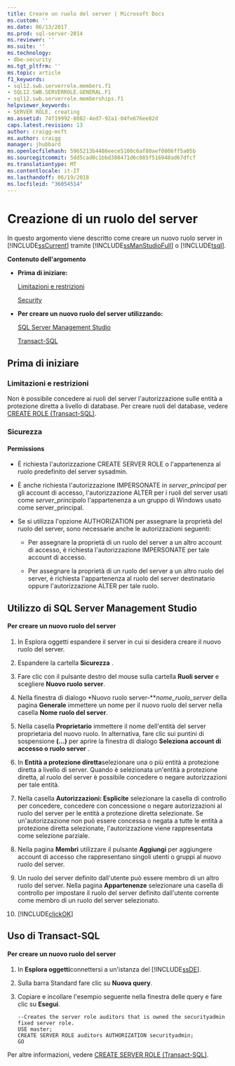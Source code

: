 ```yaml
---
title: Creare un ruolo del server | Microsoft Docs
ms.custom: ''
ms.date: 06/13/2017
ms.prod: sql-server-2014
ms.reviewer: ''
ms.suite: ''
ms.technology:
- dbe-security
ms.tgt_pltfrm: ''
ms.topic: article
f1_keywords:
- sql12.swb.serverrole.members.f1
- SQL12.SWB.SERVERROLE.GENERAL.F1
- sql12.swb.serverrole.memberships.f1
helpviewer_keywords:
- SERVER ROLE, creating
ms.assetid: 74f19992-8082-4ed7-92a1-04fe676ee82d
caps.latest.revision: 13
author: craigg-msft
ms.author: craigg
manager: jhubbard
ms.openlocfilehash: 5965213b4486eece5100c6af80aef0806ff5a05b
ms.sourcegitcommit: 5dd5cad0c1bbd308471d6c885f516948ad67dfcf
ms.translationtype: MT
ms.contentlocale: it-IT
ms.lasthandoff: 06/19/2018
ms.locfileid: "36054514"
---
```

# <a name="create-a-server-role"></a>Creazione di un ruolo del server
  In questo argomento viene descritto come creare un nuovo ruolo server in [!INCLUDE[ssCurrent](../../../includes/sscurrent-md.md)] tramite [!INCLUDE[ssManStudioFull](../../../includes/ssmanstudiofull-md.md)] o [!INCLUDE[tsql](../../../includes/tsql-md.md)].  
  
 **Contenuto dell'argomento**  
  
-   **Prima di iniziare:**  
  
     [Limitazioni e restrizioni](#Restrictions)  
  
     [Security](#Security)  
  
-   **Per creare un nuovo ruolo del server utilizzando:**  
  
     [SQL Server Management Studio](#SSMSProcedure)  
  
     [Transact-SQL](#TsqlProcedure)  
  
##  <a name="BeforeYouBegin"></a> Prima di iniziare  
  
###  <a name="Restrictions"></a> Limitazioni e restrizioni  
 Non è possibile concedere ai ruoli del server l'autorizzazione sulle entità a protezione diretta a livello di database. Per creare ruoli del database, vedere [CREATE ROLE &#40;Transact-SQL&#41;](/sql/t-sql/statements/create-role-transact-sql).  
  
###  <a name="Security"></a> Sicurezza  
  
####  <a name="Permissions"></a> Permissions  
  
-   È richiesta l'autorizzazione CREATE SERVER ROLE o l'appartenenza al ruolo predefinito del server sysadmin.  
  
-   È anche richiesta l'autorizzazione IMPERSONATE in *server_principal* per gli account di accesso, l'autorizzazione ALTER per i ruoli del server usati come *server_principal*o l'appartenenza a un gruppo di Windows usato come server_principal.  
  
-   Se si utilizza l'opzione AUTHORIZATION per assegnare la proprietà del ruolo del server, sono necessarie anche le autorizzazioni seguenti:  
  
    -   Per assegnare la proprietà di un ruolo del server a un altro account di accesso, è richiesta l'autorizzazione IMPERSONATE per tale account di accesso.  
  
    -   Per assegnare la proprietà di un ruolo del server a un altro ruolo del server, è richiesta l'appartenenza al ruolo del server destinatario oppure l'autorizzazione ALTER per tale ruolo.  
  
##  <a name="SSMSProcedure"></a> Utilizzo di SQL Server Management Studio  
  
#### <a name="to-create-a-new-server-role"></a>Per creare un nuovo ruolo del server  
  
1.  In Esplora oggetti espandere il server in cui si desidera creare il nuovo ruolo del server.  
  
2.  Espandere la cartella **Sicurezza** .  
  
3.  Fare clic con il pulsante destro del mouse sulla cartella **Ruoli server** e scegliere **Nuovo ruolo server**.  
  
4.  Nella finestra di dialogo *Nuovo ruolo server-***nome_ruolo_server* della pagina **Generale** immettere un nome per il nuovo ruolo del server nella casella **Nome ruolo del server**.  
  
5.  Nella casella **Proprietario** immettere il nome dell'entità del server proprietaria del nuovo ruolo. In alternativa, fare clic sui puntini di sospensione **(...)** per aprire la finestra di dialogo **Seleziona account di accesso o ruolo server** .  
  
6.  In **Entità a protezione diretta**selezionare una o più entità a protezione diretta a livello di server. Quando è selezionata un'entità a protezione diretta, al ruolo del server è possibile concedere o negare autorizzazioni per tale entità.  
  
7.  Nella casella **Autorizzazioni: Esplicite** selezionare la casella di controllo per concedere, concedere con concessione o negare autorizzazioni al ruolo del server per le entità a protezione diretta selezionate. Se un'autorizzazione non può essere concessa o negata a tutte le entità a protezione diretta selezionate, l'autorizzazione viene rappresentata come selezione parziale.  
  
8.  Nella pagina **Membri** utilizzare il pulsante **Aggiungi** per aggiungere account di accesso che rappresentano singoli utenti o gruppi al nuovo ruolo del server.  
  
9. Un ruolo del server definito dall'utente può essere membro di un altro ruolo del server. Nella pagina **Appartenenze** selezionare una casella di controllo per impostare il ruolo del server definito dall'utente corrente come membro di un ruolo del server selezionato.  
  
10. [!INCLUDE[clickOK](../../../includes/clickok-md.md)]  
  
##  <a name="TsqlProcedure"></a> Uso di Transact-SQL  
  
#### <a name="to-create-a-new-server-role"></a>Per creare un nuovo ruolo del server  
  
1.  In **Esplora oggetti**connettersi a un'istanza del [!INCLUDE[ssDE](../../../includes/ssde-md.md)].  
  
2.  Sulla barra Standard fare clic su **Nuova query**.  
  
3.  Copiare e incollare l'esempio seguente nella finestra delle query e fare clic su **Esegui**.  
  
    ```  
    --Creates the server role auditors that is owned the securityadmin fixed server role.  
    USE master;  
    CREATE SERVER ROLE auditors AUTHORIZATION securityadmin;  
    GO  
    ```  
  
 Per altre informazioni, vedere [CREATE SERVER ROLE &#40;Transact-SQL&#41;](/sql/t-sql/statements/create-server-role-transact-sql).  
  
  
